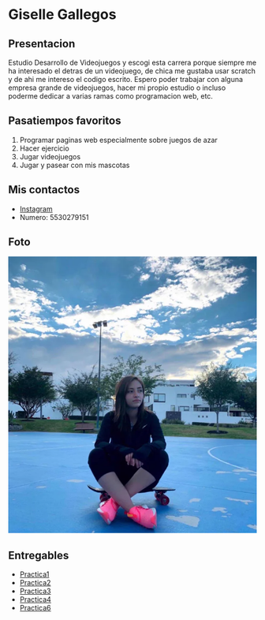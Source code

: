 # Giselle Gallegos

## Presentacion 
Estudio Desarrollo de Videojuegos y escogi esta carrera porque siempre me ha interesado el detras de un videojuego, de chica me gustaba usar scratch y de ahi me intereso el codigo escrito. Espero poder trabajar con alguna empresa grande de videojuegos, hacer mi propio estudio o incluso poderme dedicar a varias ramas como programacion web, etc.

## Pasatiempos favoritos
1. Programar paginas web especialmente sobre juegos de azar
2. Hacer ejercicio
3. Jugar videojuegos
4. Jugar y pasear con mis mascotas

## Mis contactos
- [Instagram](https://www.instagram.com/giselle.fgr?igsh=MTB5emkzanU3N3Fraw==)
- Numero: 5530279151

## Foto
![Mi foto](assets/gig.png)

## Entregables
- [Practica1](mds/apuntes.md)
- [Practica2](mds/ramas-fusiones.md)
- [Practica3](mds/etiquetas.md)
- [Practica4](mds/primer-parcial.md)
- [Practica6](https://gigifgr.github.io/entregas-lenguajes-interpretados/practica-6.html)